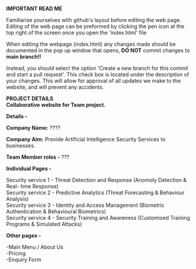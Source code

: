 **IMPORTANT READ ME**

Familiarise yourselves with github's layout before editing the web page. Editing of the web page can be preformed by clicking the pen icon at the top right of the screen once you open the 'index.html' file<br>

When editing the webpage (index.html) any changes made should be documented in the pop up window that opens, **DO NOT** commit changes to **main branch!!**<br>

Instead, you should select the option 'Create a new branch for this commit and start a pull request'. This check box is located under the description of your changes. This will allow for approval of all updates we make to the website, and will prevent any accidents.<br>


**PROJECT DETAILS**<br>
**Collaborative website for Team project.**

**Details -** 

**Company Name:** ????

**Company Aim:** Provide Artificial Intelligence Security Services to businesses.


**Team Member roles -** ???

**Individual Pages -**

Security service 1 - Threat Detection and Response (Anomoly Detection & Real- time Response)<br>
Security service 2 - Predictive Analytics (Threat Forecasting & Behaviour Analysis)<br>
Security service 3 - Identity and Access Management (Biometric Authentication & Behavioural Biometrics)<br>
Security service 4 - Security Training and Awareness (Customised Training Programs & Simulated Attacks)<br>

**Other pages -**

-Main Menu / About Us<br>
-Pricing<br>
-Enquiry Form<br>

